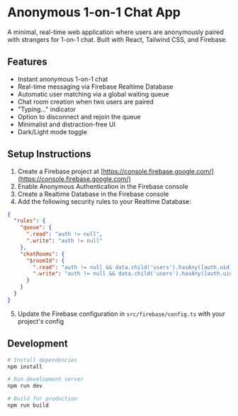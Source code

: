 # Anonymous 1-on-1 Chat App

A minimal, real-time web application where users are anonymously paired with strangers for 1-on-1 chat. Built with React, Tailwind CSS, and Firebase.

## Features

- Instant anonymous 1-on-1 chat
- Real-time messaging via Firebase Realtime Database
- Automatic user matching via a global waiting queue
- Chat room creation when two users are paired
- "Typing..." indicator
- Option to disconnect and rejoin the queue
- Minimalist and distraction-free UI
- Dark/Light mode toggle

## Setup Instructions

1. Create a Firebase project at [https://console.firebase.google.com/](https://console.firebase.google.com/)
2. Enable Anonymous Authentication in the Firebase console
3. Create a Realtime Database in the Firebase console
4. Add the following security rules to your Realtime Database:

```json
{
  "rules": {
    "queue": {
      ".read": "auth != null",
      ".write": "auth != null"
    },
    "chatRooms": {
      "$roomId": {
        ".read": "auth != null && data.child('users').hasAny([auth.uid])",
        ".write": "auth != null && data.child('users').hasAny([auth.uid])"
      }
    }
  }
}
```

5. Update the Firebase configuration in `src/firebase/config.ts` with your project's config

## Development

```bash
# Install dependencies
npm install

# Run development server
npm run dev

# Build for production
npm run build
```
